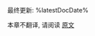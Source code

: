 [//]: # (title: Kotlin 1.7 兼容性指南)

最终更新: %latestDocDate%

本章不翻译, 请阅读 [原文](https://kotlinlang.org/docs/compatibility-guide-17.html)
